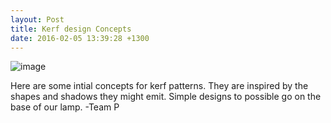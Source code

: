```yaml
---
layout: Post
title: Kerf design Concepts
date: 2016-02-05 13:39:28 +1300
---
```


![image]({{site.baseurl}}/images/kerfd.jpg)


<p> Here are some intial concepts for kerf patterns. They are inspired by the shapes and shadows they might emit. Simple designs to possible go on the base of our lamp. -Team P</p>